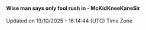 #### Wise man says only fool rush in - McKidKneeKaneSir
Updated on 13/10/2025 - 16:14:44 (UTC) Time Zone
